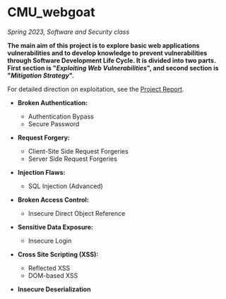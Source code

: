 # CMU_webgoat
_Spring 2023, Software and Security class_

**The main aim of this project is to explore basic web applications vulnerabilities and to develop knowledge to prevent vulnerabilities through Software Development Life Cycle. It is divided into two parts. First section is "_Exploiting Web Vulnerabilities_", and second section is "_Mitigation Strategy_".**

For detailed direction on exploitation, see the [Project Report](https://github.com/haein001/CMU_webgoat/blob/80755119bacd5378f19410ac8bd1ea3c6f122a8e/Project%20Report.pdf).

- **Broken Authentication:**
  - Authentication Bypass
  - Secure Password

- **Request Forgery:**
  - Client-Site Side Request Forgeries
  - Server Side Request Forgeries

- **Injection Flaws:**
  - SQL Injection (Advanced)
  
- **Broken Access Control:**
  - Insecure Direct Object Reference  

- **Sensitive Data Exposure:**
  - Insecure Login

- **Cross Site Scripting (XSS):**
  - Reflected XSS
  - DOM-based XSS

- **Insecure Deserialization**
 
